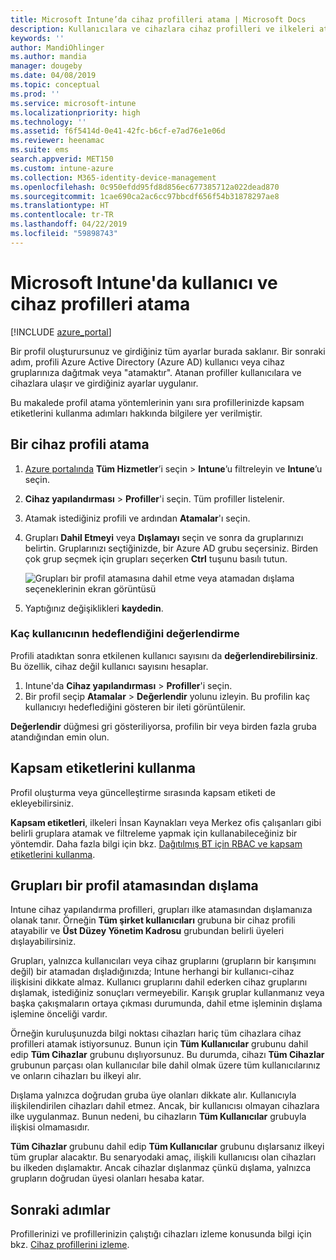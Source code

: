 ```yaml
---
title: Microsoft Intune’da cihaz profilleri atama | Microsoft Docs
description: Kullanıcılara ve cihazlara cihaz profilleri ve ilkeleri atamak için Azure portalını kullanın. Microsoft Intune'da grupları bir profil atamasının dışında tutmayı öğrenin.
keywords: ''
author: MandiOhlinger
ms.author: mandia
manager: dougeby
ms.date: 04/08/2019
ms.topic: conceptual
ms.prod: ''
ms.service: microsoft-intune
ms.localizationpriority: high
ms.technology: ''
ms.assetid: f6f5414d-0e41-42fc-b6cf-e7ad76e1e06d
ms.reviewer: heenamac
ms.suite: ems
search.appverid: MET150
ms.custom: intune-azure
ms.collection: M365-identity-device-management
ms.openlocfilehash: 0c950efdd95fd8d856ec677385712a022dead870
ms.sourcegitcommit: 1cae690ca2ac6cc97bbcdf656f54b31878297ae8
ms.translationtype: HT
ms.contentlocale: tr-TR
ms.lasthandoff: 04/22/2019
ms.locfileid: "59898743"
---
```

# <a name="assign-user-and-device-profiles-in-microsoft-intune"></a>Microsoft Intune'da kullanıcı ve cihaz profilleri atama

[!INCLUDE [azure_portal](./includes/azure_portal.md)]

Bir profil oluşturursunuz ve girdiğiniz tüm ayarlar burada saklanır. Bir sonraki adım, profili Azure Active Directory (Azure AD) kullanıcı veya cihaz gruplarınıza dağıtmak veya "atamaktır". Atanan profiller kullanıcılara ve cihazlara ulaşır ve girdiğiniz ayarlar uygulanır.

Bu makalede profil atama yöntemlerinin yanı sıra profillerinizde kapsam etiketlerini kullanma adımları hakkında bilgilere yer verilmiştir.

## <a name="assign-a-device-profile"></a>Bir cihaz profili atama

1. [Azure portalında](https://portal.azure.com) **Tüm Hizmetler**’i seçin > **Intune**’u filtreleyin ve **Intune**’u seçin.
2. **Cihaz yapılandırması** > **Profiller**'i seçin. Tüm profiller listelenir.
3. Atamak istediğiniz profili ve ardından **Atamalar**'ı seçin.
4. Grupları **Dahil Etmeyi** veya **Dışlamayı** seçin ve sonra da gruplarınızı belirtin. Gruplarınızı seçtiğinizde, bir Azure AD grubu seçersiniz. Birden çok grup seçmek için grupları seçerken **Ctrl** tuşunu basılı tutun.

    ![Grupları bir profil atamasına dahil etme veya atamadan dışlama seçeneklerinin ekran görüntüsü](./media/group-include-exclude.png)

5. Yaptığınız değişiklikleri **kaydedin**.

### <a name="evaluate-how-many-users-are-targeted"></a>Kaç kullanıcının hedeflendiğini değerlendirme

Profili atadıktan sonra etkilenen kullanıcı sayısını da **değerlendirebilirsiniz**. Bu özellik, cihaz değil kullanıcı sayısını hesaplar.

1. Intune'da **Cihaz yapılandırması** > **Profiller**'i seçin.
2. Bir profil seçip **Atamalar** > **Değerlendir** yolunu izleyin. Bu profilin kaç kullanıcıyı hedeflediğini gösteren bir ileti görüntülenir.

**Değerlendir** düğmesi gri gösteriliyorsa, profilin bir veya birden fazla gruba atandığından emin olun.


## <a name="use-scope-tags"></a>Kapsam etiketlerini kullanma

Profil oluşturma veya güncelleştirme sırasında kapsam etiketi de ekleyebilirsiniz.

**Kapsam etiketleri**, ilkeleri İnsan Kaynakları veya Merkez ofis çalışanları gibi belirli gruplara atamak ve filtreleme yapmak için kullanabileceğiniz bir yöntemdir. Daha fazla bilgi için bkz. [Dağıtılmış BT için RBAC ve kapsam etiketlerini kullanma](scope-tags.md).

## <a name="exclude-groups-from-a-profile-assignment"></a>Grupları bir profil atamasından dışlama

Intune cihaz yapılandırma profilleri, grupları ilke atamasından dışlamanıza olanak tanır. Örneğin **Tüm şirket kullanıcıları** grubuna bir cihaz profili atayabilir ve **Üst Düzey Yönetim Kadrosu** grubundan belirli üyeleri dışlayabilirsiniz.

Grupları, yalnızca kullanıcıları veya cihaz gruplarını (grupların bir karışımını değil) bir atamadan dışladığınızda; Intune herhangi bir kullanıcı-cihaz ilişkisini dikkate almaz. Kullanıcı gruplarını dahil ederken cihaz gruplarını dışlamak, istediğiniz sonuçları vermeyebilir. Karışık gruplar kullanmanız veya başka çakışmaların ortaya çıkması durumunda, dahil etme işleminin dışlama işlemine önceliği vardır.

Örneğin kuruluşunuzda bilgi noktası cihazları hariç tüm cihazlara cihaz profilleri atamak istiyorsunuz. Bunun için **Tüm Kullanıcılar** grubunu dahil edip **Tüm Cihazlar** grubunu dışlıyorsunuz. Bu durumda, cihazı **Tüm Cihazlar** grubunun parçası olan kullanıcılar bile dahil olmak üzere tüm kullanıcılarınız ve onların cihazları bu ilkeyi alır.

Dışlama yalnızca doğrudan gruba üye olanları dikkate alır. Kullanıcıyla ilişkilendirilen cihazları dahil etmez. Ancak, bir kullanıcısı olmayan cihazlara ilke uygulanmaz. Bunun nedeni, bu cihazların **Tüm Kullanıcılar** grubuyla ilişkisi olmamasıdır.

**Tüm Cihazlar** grubunu dahil edip **Tüm Kullanıcılar** grubunu dışlarsanız ilkeyi tüm gruplar alacaktır. Bu senaryodaki amaç, ilişkili kullanıcısı olan cihazları bu ilkeden dışlamaktır. Ancak cihazlar dışlanmaz çünkü dışlama, yalnızca grupların doğrudan üyesi olanları hesaba katar.

## <a name="next-steps"></a>Sonraki adımlar

Profillerinizi ve profillerinizin çalıştığı cihazları izleme konusunda bilgi için bkz. [Cihaz profillerini izleme](device-profile-monitor.md).